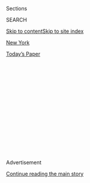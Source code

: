 <div id="app">

<div>

<div>

<div>

<div class="NYTAppHideMasthead css-1q2w90k e1suatyy0">

<div class="section css-ui9rw0 e1suatyy2">

<div class="css-eph4ug er09x8g0">

<div class="css-6n7j50">

</div>

<span class="css-1dv1kvn">Sections</span>

<div class="css-10488qs">

<span class="css-1dv1kvn">SEARCH</span>

</div>

[Skip to content](#site-content)[Skip to site index](#site-index)

</div>

<div id="masthead-section-label" class="css-1wr3we4 eaxe0e00">

[New
York](https://www.nytimes3xbfgragh.onion/section/nyregion)

</div>

<div class="css-10698na e1huz5gh0">

</div>

</div>

<div id="masthead-bar-one" class="section hasLinks css-15hmgas e1csuq9d3">

<div class="css-uqyvli e1csuq9d0">

</div>

<div class="css-1uqjmks e1csuq9d1">

</div>

<div class="css-9e9ivx">

[](https://myaccount.nytimes3xbfgragh.onion/auth/login?response_type=cookie&client_id=vi)

</div>

<div class="css-1bvtpon e1csuq9d2">

[Today’s
Paper](https://www.nytimes3xbfgragh.onion/section/todayspaper)

</div>

</div>

</div>

</div>

<div data-aria-hidden="false">

<div id="site-content" data-role="main">

<div>

<div class="css-1aor85t" style="opacity:0.000000001;z-index:-1;visibility:hidden">

<div class="css-1hqnpie">

<div class="css-epjblv">

<span class="css-17xtcya">[New
York](/section/nyregion)</span><span class="css-x15j1o">|</span><span class="css-fwqvlz">Disputed
Ballots Must Be Counted in N.Y. Congressional Race, U.S. Judge
Rules</span>

</div>

<div class="css-k008qs">

<div class="css-1iwv8en">

<span class="css-18z7m18"></span>

<div>

</div>

</div>

<span class="css-1n6z4y">https://nyti.ms/3hZwdnA</span>

<div class="css-1705lsu">

<div class="css-4xjgmj">

<div class="css-4skfbu" data-role="toolbar" data-aria-label="Social Media Share buttons, Save button, and Comments Panel with current comment count" data-testid="share-tools">

  - 
  - 
  - 
  - 
    
    <div class="css-6n7j50">
    
    </div>

  - 
  - 

</div>

</div>

</div>

</div>

</div>

</div>

<div id="NYT_TOP_BANNER_REGION" class="css-13pd83m">

</div>

<div id="top-wrapper" class="css-1sy8kpn">

<div id="top-slug" class="css-l9onyx">

Advertisement

</div>

[Continue reading the main
story](#after-top)

<div class="ad top-wrapper" style="text-align:center;height:100%;display:block;min-height:250px">

<div id="top" class="place-ad" data-position="top" data-size-key="top">

</div>

</div>

<div id="after-top">

</div>

</div>

<div>

<div id="sponsor-wrapper" class="css-1hyfx7x">

<div id="sponsor-slug" class="css-19vbshk">

Supported by

</div>

[Continue reading the main
story](#after-sponsor)

<div id="sponsor" class="ad sponsor-wrapper" style="text-align:center;height:100%;display:block">

</div>

<div id="after-sponsor">

</div>

</div>

<div class="css-186x18t">

</div>

<div class="css-1vkm6nb ehdk2mb0">

# Disputed Ballots Must Be Counted in N.Y. Congressional Race, U.S. Judge Rules

</div>

Delays continue in a race that remains undecided six weeks after a
Democratic primary in which Representative Carolyn B. Maloney faced off
against a
challenger.

<div class="css-79elbk" data-testid="photoviewer-wrapper">

<div class="css-z3e15g" data-testid="photoviewer-wrapper-hidden">

</div>

<div class="css-1a48zt4 ehw59r15" data-testid="photoviewer-children">

![<span class="css-16f3y1r e13ogyst0" data-aria-hidden="true">Representative
Carolyn B. Maloney is leading her Democratic challenger by some 3,700
votes.</span><span class="css-cnj6d5 e1z0qqy90" itemprop="copyrightHolder"><span class="css-1ly73wi e1tej78p0">Credit...</span><span><span>Andrew
Harnik/Associated
Press</span></span></span>](https://static01.graylady3jvrrxbe.onion/images/2020/08/03/nyregion/03NYVIRUS-MALONEY1/merlin_175075239_62139f30-e9b4-491f-a064-2eb09e167f11-articleLarge.jpg?quality=75&auto=webp&disable=upscale)

</div>

</div>

<div class="css-18e8msd">

<div class="css-vp77d3 epjyd6m0">

<div class="css-hus3qt ey68jwv0" data-aria-hidden="true">

[![Jesse
McKinley](https://static01.graylady3jvrrxbe.onion/images/2018/02/20/multimedia/author-jesse-mckinley/author-jesse-mckinley-thumbLarge.jpg
"Jesse McKinley")](https://www.nytimes3xbfgragh.onion/by/jesse-mckinley)

</div>

<div class="css-1baulvz">

By [<span class="css-1baulvz last-byline" itemprop="name">Jesse
McKinley</span>](https://www.nytimes3xbfgragh.onion/by/jesse-mckinley)

</div>

</div>

  - 
    
    <div class="css-ld3wwf e16638kd2">
    
    Aug. 3,
    2020
    
    </div>

  - 
    
    <div class="css-4xjgmj">
    
    <div class="css-d8bdto" data-role="toolbar" data-aria-label="Social Media Share buttons, Save button, and Comments Panel with current comment count" data-testid="share-tools">
    
      - 
      - 
      - 
      - 
        
        <div class="css-6n7j50">
        
        </div>
    
      - 
      - 
    
    </div>
    
    </div>

</div>

</div>

<div class="section meteredContent css-1r7ky0e" name="articleBody" itemprop="articleBody">

<div class="css-1fanzo5 StoryBodyCompanionColumn">

<div class="css-53u6y8">

A federal judge in Manhattan ruled late Monday that at least 1,000
disputed ballots in a closely watched Democratic congressional primary
should be counted, upending a race that remains undecided six weeks
after the election and that has drawn the attention of President Trump
and [embarrassed the New York City Board of
Elections](https://www.nytimes3xbfgragh.onion/2020/08/03/nyregion/nyc-mail-ballots-voting.html).

The ruling, by Judge Analisa Torres of Federal District Court in
Manhattan, may not affect the outcome in the June 23 primary.
Representative Carolyn B. Maloney is leading her Democratic challenger,
Suraj Patel, by some 3,700 votes, and the judge’s decision was narrowly
drawn to force the counting of only a portion of the 12,500 disputed
absentee ballots.

Still, the judge’s decision is the latest twist in a race that has been
used by the president to cast doubts on the efficacy of vote-by-mail
systems nationwide, even as he trails in polls in his bid for
re-election. The coronavirus outbreak has prompted states across the
nation to consider expanding mail-in voting for the general election in
November, as public health officials worry that convening at polling
locations may spread the disease.

</div>

</div>

<div class="css-79elbk" data-testid="photoviewer-wrapper">

<div class="css-z3e15g" data-testid="photoviewer-wrapper-hidden">

</div>

<div class="css-1a48zt4 ehw59r15" data-testid="photoviewer-children">

![<span class="css-16f3y1r e13ogyst0" data-aria-hidden="true">Suraj
Patel challenged Ms. Maloney in the Democratic primary, which was held
on June
23.</span><span class="css-cnj6d5 e1z0qqy90" itemprop="copyrightHolder"><span class="css-1ly73wi e1tej78p0">Credit...</span><span>Idris
Solomon for The New York
Times</span></span>](https://static01.graylady3jvrrxbe.onion/images/2020/08/03/nyregion/03NYVIRUS-MALONEY2/merlin_173559594_e41ae70e-5b4f-4e11-85cb-612556f38755-articleLarge.jpg?quality=75&auto=webp&disable=upscale)

</div>

</div>

<div class="css-1fanzo5 StoryBodyCompanionColumn">

<div class="css-53u6y8">

On Monday, Mr. Trump said that Ms. Maloney’s race was “a mess” and “a
total disaster,” and suggested that it should be “rerun.”

</div>

</div>

<div class="css-1fanzo5 StoryBodyCompanionColumn">

<div class="css-53u6y8">

“They’re six weeks into it now,” Mr. Trump said. “They have no clue
what’s going on.”

Under Judge Torres’s decision, ballots received the day after Election
Day — June 24 — will be counted “without regard to whether such ballots
are postmarked by June 23.” Mr. Patel estimates that this amounts to
about 1,200 ballots, which would not be enough for him to overtake Ms.
Maloney. Ballots that were received by June 25 — two days after the
election deadline — would also be valid, so long as they did not have a
postmark later than June 23.

In sworn testimony last week, postal officials conceded that their
system of identifying and postmarking ballots — a critical element in
determining whether ballots were sent by the Election Day deadline — was
not foolproof, and that some ballots had not been postmarked.

Late Monday, Mr. Patel lauded the judge’s decision, casting it as a
warning about possible complications in the general election. “This is
no longer a Democratic or a Republican fight, this is not an
establishment versus progressive fight,” he said. “This is now a fight
for the voting rights of millions in a pandemic.”

Ms. Maloney said in a statement released on Tuesday morning that she
welcomed the judge’s decision, and called on Mr. Patel to concede.

</div>

</div>

<div class="css-1fanzo5 StoryBodyCompanionColumn">

<div class="css-53u6y8">

“It is regrettable that my former opponent has become President Trump’s
mouthpiece in disparaging mail voting by making unsupported claims of
many thousands of ballots being invalidated,” she said. “The true facts
show a smaller number that had no effect on the results.”

Mr. Trump has cited the primary contest in New York City as evidence for
his unfounded claims that mail-in voting is susceptible to fraud. There
is no evidence that the primary results were tainted by criminal
malfeasance, according to a wide array of election officials and
representatives of campaigns.

While the outcomes have been unknown for weeks in Ms. Maloney’s race —
in the 12th Congressional District, which includes parts of Manhattan,
Queens and Brooklyn — and another race in a nearby district in the
Bronx, the cause of the delays is clear.

In late April, Gov. Andrew M. Cuomo, a third-term Democrat, [ordered a
wide
expansion](https://www.governor.ny.gov/news/amid-ongoing-covid-19-pandemic-governor-cuomo-issues-executive-order-make-sure-every-new-yorker)
of access to absentee voting as the state reeled from the pandemic,
which has killed more than 30,000 people in New York. But local boards
of election were unprepared for the crush of ballots they received: Over
400,000 were cast in New York City alone, more than were submitted
across the entire state in 2018.

Working with a model geared toward machine counts of in-person ballots,
the city’s Board of Elections was overwhelmed by the number of mailed
ballots and constricted by state law that sets precise guidelines for
counting such ballots, which typically make up just a small fraction of
the total number of votes.

While Judge Torres ruled on ballots that were disputed over a postmark,
thousands of others have already been disqualified for minor errors such
as missing signatures on envelopes or envelopes sealed with tape rather
than saliva.

In her decision, Judge Torres also opened the door for possible
consideration of ballots received as late as June 30 if they could
decide the race.

</div>

</div>

<div class="css-1fanzo5 StoryBodyCompanionColumn">

<div class="css-53u6y8">

In the June 23 primary, the outcomes of some races were determined or
codified by absentee votes, including several victories for [the
progressive wing of the Democratic
Party](https://www.nytimes3xbfgragh.onion/2020/07/24/nyregion/progressive-primaries-ny-legislature.html?searchResultPosition=1)
in New York, a deep blue state.

But the slow pace of counting in New York City has drawn the scorn of
the president, as well as concern from Mr. Cuomo, who has clashed with
Mr. Trump on multiple occasions and predicted his defeat in November.

On Saturday, Mr. Cuomo said that he had offered to assist local election
boards — such as New York City’s — with national guard personnel in the
June primary, but had not sent any such personnel for help.

</div>

</div>

</div>

<div>

</div>

<div>

</div>

<div>

</div>

<div>

<div id="bottom-wrapper" class="css-1ede5it">

<div id="bottom-slug" class="css-l9onyx">

Advertisement

</div>

[Continue reading the main
story](#after-bottom)

<div id="bottom" class="ad bottom-wrapper" style="text-align:center;height:100%;display:block;min-height:90px">

</div>

<div id="after-bottom">

</div>

</div>

</div>

</div>

</div>

## Site Index

<div>

</div>

## Site Information Navigation

  - [© <span>2020</span> <span>The New York Times
    Company</span>](https://help.nytimes3xbfgragh.onion/hc/en-us/articles/115014792127-Copyright-notice)

<!-- end list -->

  - [NYTCo](https://www.nytco.com/)
  - [Contact
    Us](https://help.nytimes3xbfgragh.onion/hc/en-us/articles/115015385887-Contact-Us)
  - [Work with us](https://www.nytco.com/careers/)
  - [Advertise](https://nytmediakit.com/)
  - [T Brand Studio](http://www.tbrandstudio.com/)
  - [Your Ad
    Choices](https://www.nytimes3xbfgragh.onion/privacy/cookie-policy#how-do-i-manage-trackers)
  - [Privacy](https://www.nytimes3xbfgragh.onion/privacy)
  - [Terms of
    Service](https://help.nytimes3xbfgragh.onion/hc/en-us/articles/115014893428-Terms-of-service)
  - [Terms of
    Sale](https://help.nytimes3xbfgragh.onion/hc/en-us/articles/115014893968-Terms-of-sale)
  - [Site
    Map](https://spiderbites.nytimes3xbfgragh.onion)
  - [Help](https://help.nytimes3xbfgragh.onion/hc/en-us)
  - [Subscriptions](https://www.nytimes3xbfgragh.onion/subscription?campaignId=37WXW)

</div>

</div>

</div>

</div>
